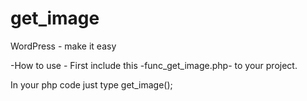 # get_image
WordPress - make it easy


-How to use -
First include this -func_get_image.php- to your project.

In your php code just type
get_image();
